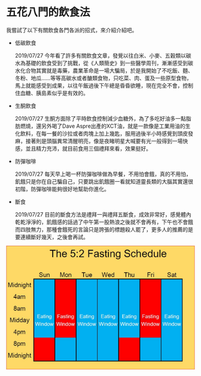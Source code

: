 # 五花八門的飲食法

我嘗試了以下有關飲食各門各派的招式，來介紹介紹吧。

* 低碳飲食

  2019/07/27 今年看了許多有關飲食文章，發覺以往白米、小麥、五穀類以碳水為基礎的飲食受到了挑戰，從《人類簡史》到一些醫學周刊，漸漸感受到碳水化合物其實就是毒藥，農業革命是一場大騙局，於是我開始了不吃飯、麵、冬粉、地瓜......等等高碳水或者醣類食物，只吃菜、肉、蛋及一些原型食物，馬上就能感受到成果，以往午飯過後下午總是昏昏欲睡，現在完全不會，控制住血糖、胰島素似乎是有效的。

* 生酮飲食

  2019/07/27 生酮方面除了平時飲食控制減少血糖外，為了多吃好油多一點脂肪燃燒，還另外喝了Dave Aspre出產的XCT油，就是一款像是工業用油的生化飲料，在每一餐的沙拉或者肉塊上加上幾匙，服用過後半小時感覺到頭皮發麻，接著則是頭腦異常清醒明亮，像是夜睹明星大喊要有光一般得到一場快感，並且精力充沛，就目前食用三個禮拜來看，效果挺好。

* 防彈咖啡

  2019/07/27 每天早上喝一杯防彈咖啡做為早餐，不用怕會餓，真的不用怕，飢餓只是你在自己騙自己，只要跳出飢餓圈一看就知道靈長類的大腦其實還很初階，防彈咖啡能夠很好地幫助你進化。

* 斷食

  2019/07/27 目前的斷食方法是禮拜一與禮拜五斷食，成效非常好，感覺體內乾乾淨淨的，飢餓感的話過了中午第一股熱浪之後就不會再有，下午也不會餓而四肢無力，那種會餓死的言論只是誇張的標題殺人罷了，更多人的推薦的是要連續斷好幾天，之後會再試。

![fast](fast.JPG)
